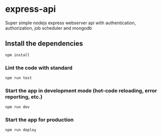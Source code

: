 # express-api
Super simple nodejs express webserver api with authentication, authorization, job scheduler and  mongodb

## Install the dependencies

```bash
npm install
```

### Lint the code with standard

```bash
npm run test
```

### Start the app in development mode (hot-code reloading, error reporting, etc.)

```bash
npm run dev
```

### Start the app for production

```bash
npm run deploy
```